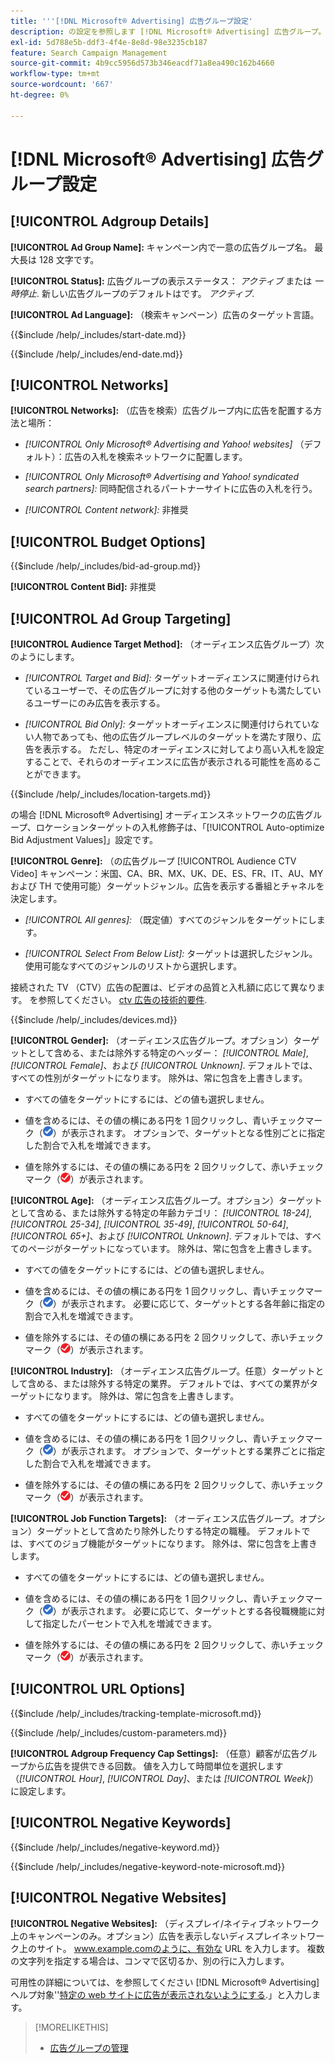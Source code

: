 ```yaml
---
title: '''[!DNL Microsoft® Advertising] 広告グループ設定'
description: の設定を参照します [!DNL Microsoft® Advertising] 広告グループ。
exl-id: 5d788e5b-ddf3-4f4e-8e8d-98e3235cb187
feature: Search Campaign Management
source-git-commit: 4b9cc5956d573b346eacdf71a8ea490c162b4660
workflow-type: tm+mt
source-wordcount: '667'
ht-degree: 0%

---
```


# [!DNL Microsoft® Advertising] 広告グループ設定

## [!UICONTROL Adgroup Details]

**[!UICONTROL Ad Group Name]:** キャンペーン内で一意の広告グループ名。 最大長は 128 文字です。

**[!UICONTROL Status]:** 広告グループの表示ステータス： *アクティブ* または *一時停止*. 新しい広告グループのデフォルトはです。 *アクティブ*.

**[!UICONTROL Ad Language]:** （検索キャンペーン）広告のターゲット言語。

<!-- **[!UICONTROL Start Date]:** -->

{{$include /help/_includes/start-date.md}}

<!-- **[!UICONTROL End Date]:** -->

{{$include /help/_includes/end-date.md}}

## [!UICONTROL Networks]

**[!UICONTROL Networks]:** （広告を検索）広告グループ内に広告を配置する方法と場所：

* *[!UICONTROL Only Microsoft® Advertising and Yahoo! websites]* （デフォルト）：広告の入札を検索ネットワークに配置します。

* *[!UICONTROL Only Microsoft® Advertising and Yahoo! syndicated search partners]:* 同時配信されるパートナーサイトに広告の入札を行う。

* *[!UICONTROL Content network]:* 非推奨

## [!UICONTROL Budget Options]

<!-- **[!UICONTROL Bid]:** -->

{{$include /help/_includes/bid-ad-group.md}}

**[!UICONTROL Content Bid]:** 非推奨

## [!UICONTROL Ad Group Targeting]

**[!UICONTROL Audience Target Method]:** （オーディエンス広告グループ）次のようにします。

* *[!UICONTROL Target and Bid]:* ターゲットオーディエンスに関連付けられているユーザーで、その広告グループに対する他のターゲットも満たしているユーザーにのみ広告を表示する。

* *[!UICONTROL Bid Only]:* ターゲットオーディエンスに関連付けられていない人物であっても、他の広告グループレベルのターゲットを満たす限り、広告を表示する。 ただし、特定のオーディエンスに対してより高い入札を設定することで、それらのオーディエンスに広告が表示される可能性を高めることができます。

<!-- **[!UICONTROL Location Target]:** -->

{{$include /help/_includes/location-targets.md}}

の場合 [!DNL Microsoft® Advertising] オーディエンスネットワークの広告グループ、ロケーションターゲットの入札修飾子は、「[!UICONTROL Auto-optimize Bid Adjustment Values]」設定です。

**[!UICONTROL Genre]:** （の広告グループ [!UICONTROL Audience CTV Video] キャンペーン：米国、CA、BR、MX、UK、DE、ES、FR、IT、AU、MY および TH で使用可能<!-- Should that go in the campaign sub-type description instead, or is this applicable for this feature only? -->）ターゲットジャンル。広告を表示する番組とチャネルを決定します。

* *[!UICONTROL All genres]:* （既定値）すべてのジャンルをターゲットにします。

* *[!UICONTROL Select From Below List]:* ターゲットは選択したジャンル。 使用可能なすべてのジャンルのリストから選択します。

接続された TV （CTV）広告の配置は、ビデオの品質と入札額に応じて異なります。 を参照してください。 [ctv 広告の技術的要件](https://help.ads.microsoft.com/#apex/ads/en/60102/0/#TechnicalRequirements).

<!-- **[!UICONTROL Devices]:** -->

{{$include /help/_includes/devices.md}}

**[!UICONTROL Gender]:** （オーディエンス広告グループ。オプション）ターゲットとして含める、または除外する特定のヘッダー： *[!UICONTROL Male]*, *[!UICONTROL Female]*、および *[!UICONTROL Unknown]*. デフォルトでは、すべての性別がターゲットになります。 除外は、常に包含を上書きします。

* すべての値をターゲットにするには、どの値も選択しません。

* 値を含めるには、その値の横にある円を 1 回クリックし、青いチェックマーク（![次を含める](/help/search-social-commerce/assets/include.png "次を含める")）が表示されます。 オプションで、ターゲットとなる性別ごとに指定した割合で入札を増減できます。

* 値を除外するには、その値の横にある円を 2 回クリックして、赤いチェックマーク（![除外](/help/search-social-commerce/assets/exclude.png "除外")）が表示されます。

**[!UICONTROL Age]:** （オーディエンス広告グループ。オプション）ターゲットとして含める、または除外する特定の年齢カテゴリ： *[!UICONTROL 18-24]*, *[!UICONTROL 25-34]*, *[!UICONTROL 35-49]*, *[!UICONTROL 50-64]*, *[!UICONTROL 65+]*、および *[!UICONTROL Unknown]*. デフォルトでは、すべてのページがターゲットになっています。 除外は、常に包含を上書きします。

* すべての値をターゲットにするには、どの値も選択しません。

* 値を含めるには、その値の横にある円を 1 回クリックし、青いチェックマーク（![次を含める](/help/search-social-commerce/assets/include.png "次を含める")）が表示されます。 必要に応じて、ターゲットとする各年齢に指定の割合で入札を増減できます。

* 値を除外するには、その値の横にある円を 2 回クリックして、赤いチェックマーク（![除外](/help/search-social-commerce/assets/exclude.png "除外")）が表示されます。

**[!UICONTROL Industry]:** （オーディエンス広告グループ。任意）ターゲットとして含める、または除外する特定の業界。 デフォルトでは、すべての業界がターゲットになります。 除外は、常に包含を上書きします。

* すべての値をターゲットにするには、どの値も選択しません。

* 値を含めるには、その値の横にある円を 1 回クリックし、青いチェックマーク（![次を含める](/help/search-social-commerce/assets/include.png "次を含める")）が表示されます。 オプションで、ターゲットとする業界ごとに指定した割合で入札を増減できます。

* 値を除外するには、その値の横にある円を 2 回クリックして、赤いチェックマーク（![除外](/help/search-social-commerce/assets/exclude.png "除外")）が表示されます。

**[!UICONTROL Job Function Targets]:** （オーディエンス広告グループ。オプション）ターゲットとして含めたり除外したりする特定の職種。 デフォルトでは、すべてのジョブ機能がターゲットになります。 除外は、常に包含を上書きします。

* すべての値をターゲットにするには、どの値も選択しません。

* 値を含めるには、その値の横にある円を 1 回クリックし、青いチェックマーク（![次を含める](/help/search-social-commerce/assets/include.png "次を含める")）が表示されます。 必要に応じて、ターゲットとする各役職機能に対して指定したパーセントで入札を増減できます。

* 値を除外するには、その値の横にある円を 2 回クリックして、赤いチェックマーク（![除外](/help/search-social-commerce/assets/exclude.png "除外")）が表示されます。

## [!UICONTROL URL Options]

<!-- **[!UICONTROL Tracking Template]:** -->

{{$include /help/_includes/tracking-template-microsoft.md}}

<!-- **[!UICONTROL Custom Parameters]:** -->

{{$include /help/_includes/custom-parameters.md}}

**[!UICONTROL Adgroup Frequency Cap Settings]:** （任意）顧客が広告グループから広告を提供できる回数。 値を入力して時間単位を選択します（*[!UICONTROL Hour]*, *[!UICONTROL Day]*、または *[!UICONTROL Week]*）に設定します。

## [!UICONTROL Negative Keywords]

<!-- **[!UICONTROL Negative Keywords]:** -->

{{$include /help/_includes/negative-keyword.md}}

<!-- Note for **[!UICONTROL Negative Keywords]:** -->

{{$include /help/_includes/negative-keyword-note-microsoft.md}}

## [!UICONTROL Negative Websites]

**[!UICONTROL Negative Websites]:** （ディスプレイ/ネイティブネットワーク上のキャンペーンのみ。オプション）広告を表示しないディスプレイネットワーク上のサイト。 www.example.comのように、有効な URL を入力します。 複数の文字列を指定する場合は、コンマで区切るか、別の行に入力します。

可用性の詳細については、を参照してください [!DNL Microsoft® Advertising] ヘルプ対象&#39;&#39;[特定の web サイトに広告が表示されないようにする](https://help.ads.microsoft.com/#apex/bae/en/14061/0).」と入力します。

>[!MORELIKETHIS]
>
>* [広告グループの管理](/help/search-social-commerce/campaign-management/campaigns/ad-group-manage.md)
